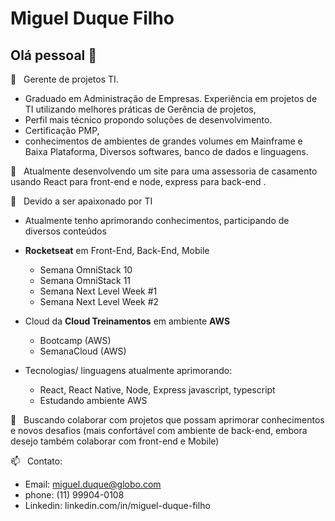 
<!--
**MiguelDuqueFilho/MiguelDuqueFilho** is a ✨ _special_ ✨ repository because its `README.md` (this file) appears on your GitHub profile.

Here are some ideas to get you started:

- 🔭 I’m currently working on ...
- 🌱 Atualmente aprimorando conhecimentos em Front-End, Back-End, Mobile 
- 👯 I’m looking to collaborate on ...
- 🤔 I’m looking for help with ...
- 💬 
- 📫 How to reach me: ...
- 😄 Pronouns: ...
- ⚡ Fun fact: ...
-->
# Miguel Duque Filho

## Olá pessoal 👋

💬 &nbsp; Gerente de projetos TI. 
- Graduado em Administração de Empresas. 
Experiência em projetos de TI utilizando melhores práticas de Gerência de projetos, 
- Perfil mais técnico propondo soluções de desenvolvimento. 
- Certificação PMP, 
- conhecimentos de ambientes de grandes volumes em Mainframe e Baixa Plataforma, 
Diversos softwares, banco de dados e linguagens. 


🔭 &nbsp; Atualmente desenvolvendo um site para uma assessoria de casamento usando React para front-end e node, express para back-end .

🌱 &nbsp; Devido a ser apaixonado por TI 
- Atualmente tenho aprimorando conhecimentos, participando de diversos conteúdos
- **Rocketseat** em Front-End, Back-End, Mobile
  - Semana OmniStack 10  
  - Semana OmniStack 11        
  - Semana Next Level Week #1       
  - Semana Next Level Week #2    
      
- Cloud da **Cloud Treinamentos** em ambiente **AWS**
   - Bootcamp (AWS)
   - SemanaCloud (AWS) 


- Tecnologias/ linguagens atualmente aprimorando:
  - React, React Native, Node, Express javascript, typescript 
  - Estudando ambiente AWS   

👯 &nbsp; Buscando colaborar com projetos que possam aprimorar conhecimentos e novos desafios (mais confortável com ambiente de back-end, embora desejo também  colaborar com front-end e Mobile)


  
📫 &nbsp; Contato: 
  - Email: miguel.duque@globo.com
  - phone: (11) 99904-0108
  - Linkedin: linkedin.com/in/miguel-duque-filho
